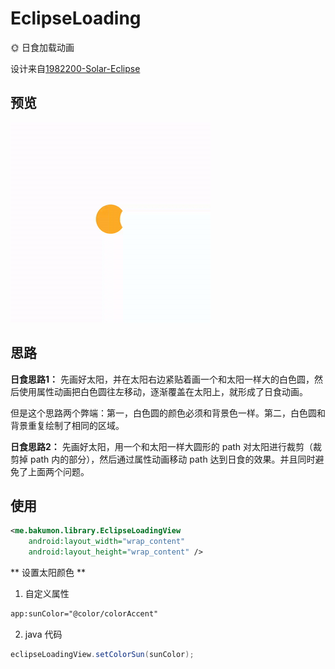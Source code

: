 # EclipseLoading

🌞 日食加载动画

设计来自[1982200-Solar-Eclipse](https://dribbble.com/shots/1982200-Solar-Eclipse)

## 预览

![eclipseloading.gif](https://github.com/Bakumon/EclipseLoading/raw/master/gif/eclipseloading.gif)

## 思路

**日食思路1：** 先画好太阳，并在太阳右边紧贴着画一个和太阳一样大的白色圆，然后使用属性动画把白色圆往左移动，逐渐覆盖在太阳上，就形成了日食动画。

但是这个思路两个弊端：第一，白色圆的颜色必须和背景色一样。第二，白色圆和背景重复绘制了相同的区域。

**日食思路2：** 先画好太阳，用一个和太阳一样大圆形的 path 对太阳进行裁剪（裁剪掉 path 内的部分），然后通过属性动画移动 path 达到日食的效果。并且同时避免了上面两个问题。

## 使用

```xml
<me.bakumon.library.EclipseLoadingView
    android:layout_width="wrap_content"
    android:layout_height="wrap_content" />
```

** 设置太阳颜色 **

1. 自定义属性

```xml
app:sunColor="@color/colorAccent"
```

2. java 代码

```java
eclipseLoadingView.setColorSun(sunColor);
```